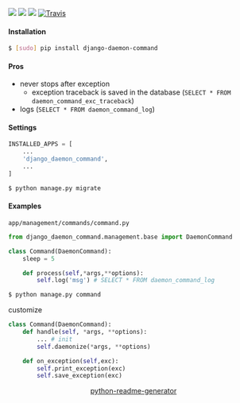 <!--
https://pypi.org/project/readme-generator/
https://pypi.org/project/python-readme-generator/
-->

[![](https://img.shields.io/pypi/pyversions/django-daemon-command.svg?longCache=True)](https://pypi.org/project/django-daemon-command/)
[![](https://img.shields.io/pypi/v/django-daemon-command.svg?maxAge=3600)](https://pypi.org/project/django-daemon-command/)
[![](https://img.shields.io/badge/License-Unlicense-blue.svg?longCache=True)](https://unlicense.org/)
[![Travis](https://api.travis-ci.org/andrewp-as-is/django-daemon-command.py.svg?branch=master)](https://travis-ci.org/andrewp-as-is/django-daemon-command.py/)

#### Installation
```bash
$ [sudo] pip install django-daemon-command
```

#### Pros
+   never stops after exception
    +   exception traceback is saved in the database (`SELECT * FROM daemon_command_exc_traceback`)
+   logs (`SELECT * FROM daemon_command_log`)

#### Settings
```python
INSTALLED_APPS = [
    ...
    'django_daemon_command',
    ...
]
```

```bash
$ python manage.py migrate
```

#### Examples
`app/management/commands/command.py`
```python
from django_daemon_command.management.base import DaemonCommand

class Command(DaemonCommand):
    sleep = 5

    def process(self,*args,**options):
        self.log('msg') # SELECT * FROM daemon_command_log
```

```bash
$ python manage.py command
```

customize
```python
class Command(DaemonCommand):
    def handle(self, *args, **options):
        ... # init
        self.daemonize(*args, **options)

    def on_exception(self,exc):
        self.print_exception(exc)
        self.save_exception(exc)
```

<p align="center">
    <a href="https://pypi.org/project/python-readme-generator/">python-readme-generator</a>
</p>